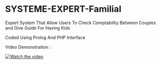 # SYSTEME-EXPERT-Familial

Expert System That Allow Users To Check Comptability Between Couples and Give Guide For Having Kids 

Coded Using Prolog And PHP Interface 


Video Demonstration : 

[![Watch the video](https://lh3.googleusercontent.com/jroMEI1aqkonlfZ3eNgTXEdqKCNonLLrgbDM1k1TVuPF45e1tLh932_ZZPL75iBJxrJc-KUxpmV5121BRTgNR3DPSJFkfkNj1_-tUP0KJvzZV79oziPpZym7_DMj)](https://www.youtube.com/watch?v=KORCf5gDSmY&feature=youtu.be)
